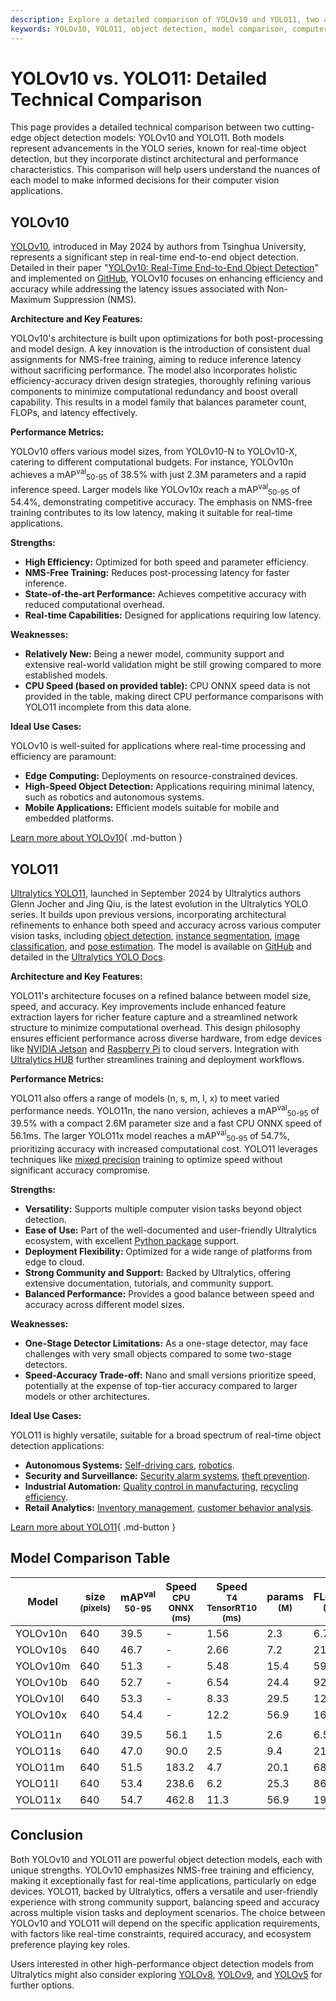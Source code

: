 ```yaml
---
description: Explore a detailed comparison of YOLOv10 and YOLO11, two advanced object detection models. Understand their performance, strengths, and ideal use cases.
keywords: YOLOv10, YOLO11, object detection, model comparison, computer vision, real-time detection, NMS-free training, Ultralytics models, edge computing, accuracy vs speed
---
```


# YOLOv10 vs. YOLO11: Detailed Technical Comparison

This page provides a detailed technical comparison between two cutting-edge object detection models: YOLOv10 and YOLO11. Both models represent advancements in the YOLO series, known for real-time object detection, but they incorporate distinct architectural and performance characteristics. This comparison will help users understand the nuances of each model to make informed decisions for their computer vision applications.

<script async src="https://cdn.jsdelivr.net/npm/chart.js@3.9.1/dist/chart.min.js"></script>
<script defer src="../../javascript/benchmark.js"></script>

<canvas id="modelComparisonChart" width="1024" height="400" active-models='["YOLOv10", "YOLO11"]'></canvas>

## YOLOv10

[YOLOv10](https://docs.ultralytics.com/models/yolov10/), introduced in May 2024 by authors from Tsinghua University, represents a significant step in real-time end-to-end object detection. Detailed in their paper "[YOLOv10: Real-Time End-to-End Object Detection](https://arxiv.org/abs/2405.14458)" and implemented on [GitHub](https://github.com/THU-MIG/yolov10), YOLOv10 focuses on enhancing efficiency and accuracy while addressing the latency issues associated with Non-Maximum Suppression (NMS).

**Architecture and Key Features:**

YOLOv10's architecture is built upon optimizations for both post-processing and model design. A key innovation is the introduction of consistent dual assignments for NMS-free training, aiming to reduce inference latency without sacrificing performance. The model also incorporates holistic efficiency-accuracy driven design strategies, thoroughly refining various components to minimize computational redundancy and boost overall capability. This results in a model family that balances parameter count, FLOPs, and latency effectively.

**Performance Metrics:**

YOLOv10 offers various model sizes, from YOLOv10-N to YOLOv10-X, catering to different computational budgets. For instance, YOLOv10n achieves a mAP<sup>val</sup><sub>50-95</sub> of 38.5% with just 2.3M parameters and a rapid inference speed. Larger models like YOLOv10x reach a mAP<sup>val</sup><sub>50-95</sub> of 54.4%, demonstrating competitive accuracy. The emphasis on NMS-free training contributes to its low latency, making it suitable for real-time applications.

**Strengths:**

- **High Efficiency:** Optimized for both speed and parameter efficiency.
- **NMS-Free Training:** Reduces post-processing latency for faster inference.
- **State-of-the-art Performance:** Achieves competitive accuracy with reduced computational overhead.
- **Real-time Capabilities:** Designed for applications requiring low latency.

**Weaknesses:**

- **Relatively New:** Being a newer model, community support and extensive real-world validation might be still growing compared to more established models.
- **CPU Speed (based on provided table):** CPU ONNX speed data is not provided in the table, making direct CPU performance comparisons with YOLO11 incomplete from this data alone.

**Ideal Use Cases:**

YOLOv10 is well-suited for applications where real-time processing and efficiency are paramount:

- **Edge Computing:** Deployments on resource-constrained devices.
- **High-Speed Object Detection:** Applications requiring minimal latency, such as robotics and autonomous systems.
- **Mobile Applications:** Efficient models suitable for mobile and embedded platforms.

[Learn more about YOLOv10](https://docs.ultralytics.com/models/yolov10/){ .md-button }

## YOLO11

[Ultralytics YOLO11](https://docs.ultralytics.com/models/yolo11/), launched in September 2024 by Ultralytics authors Glenn Jocher and Jing Qiu, is the latest evolution in the Ultralytics YOLO series. It builds upon previous versions, incorporating architectural refinements to enhance both speed and accuracy across various computer vision tasks, including [object detection](https://www.ultralytics.com/glossary/object-detection), [instance segmentation](https://www.ultralytics.com/glossary/instance-segmentation), [image classification](https://docs.ultralytics.com/tasks/classify/), and [pose estimation](https://docs.ultralytics.com/tasks/pose/). The model is available on [GitHub](https://github.com/ultralytics/ultralytics) and detailed in the [Ultralytics YOLO Docs](https://docs.ultralytics.com/).

**Architecture and Key Features:**

YOLO11's architecture focuses on a refined balance between model size, speed, and accuracy. Key improvements include enhanced feature extraction layers for richer feature capture and a streamlined network structure to minimize computational overhead. This design philosophy ensures efficient performance across diverse hardware, from edge devices like [NVIDIA Jetson](https://docs.ultralytics.com/guides/nvidia-jetson/) and [Raspberry Pi](https://docs.ultralytics.com/guides/raspberry-pi/) to cloud servers. Integration with [Ultralytics HUB](https://www.ultralytics.com/hub) further streamlines training and deployment workflows.

**Performance Metrics:**

YOLO11 also offers a range of models (n, s, m, l, x) to meet varied performance needs. YOLO11n, the nano version, achieves a mAP<sup>val</sup><sub>50-95</sub> of 39.5% with a compact 2.6M parameter size and a fast CPU ONNX speed of 56.1ms. The larger YOLO11x model reaches a mAP<sup>val</sup><sub>50-95</sub> of 54.7%, prioritizing accuracy with increased computational cost. YOLO11 leverages techniques like [mixed precision](https://www.ultralytics.com/glossary/mixed-precision) training to optimize speed without significant accuracy compromise.

**Strengths:**

- **Versatility:** Supports multiple computer vision tasks beyond object detection.
- **Ease of Use:** Part of the well-documented and user-friendly Ultralytics ecosystem, with excellent [Python package](https://pypi.org/project/ultralytics/) support.
- **Deployment Flexibility:** Optimized for a wide range of platforms from edge to cloud.
- **Strong Community and Support:** Backed by Ultralytics, offering extensive documentation, tutorials, and community support.
- **Balanced Performance:** Provides a good balance between speed and accuracy across different model sizes.

**Weaknesses:**

- **One-Stage Detector Limitations:** As a one-stage detector, may face challenges with very small objects compared to some two-stage detectors.
- **Speed-Accuracy Trade-off:** Nano and small versions prioritize speed, potentially at the expense of top-tier accuracy compared to larger models or other architectures.

**Ideal Use Cases:**

YOLO11 is highly versatile, suitable for a broad spectrum of real-time object detection applications:

- **Autonomous Systems:** [Self-driving cars](https://www.ultralytics.com/solutions/ai-in-self-driving), [robotics](https://www.ultralytics.com/glossary/robotics).
- **Security and Surveillance:** [Security alarm systems](https://www.ultralytics.com/blog/security-alarm-system-projects-with-ultralytics-yolov8), [theft prevention](https://www.ultralytics.com/blog/computer-vision-for-theft-prevention-enhancing-security).
- **Industrial Automation:** [Quality control in manufacturing](https://www.ultralytics.com/solutions/ai-in-manufacturing), [recycling efficiency](https://www.ultralytics.com/blog/recycling-efficiency-the-power-of-vision-ai-in-automated-sorting).
- **Retail Analytics:** [Inventory management](https://www.ultralytics.com/blog/ai-for-smarter-retail-inventory-management), [customer behavior analysis](https://www.ultralytics.com/blog/achieving-retail-efficiency-with-ai).

[Learn more about YOLO11](https://docs.ultralytics.com/models/yolo11/){ .md-button }

## Model Comparison Table

| Model    | size<br><sup>(pixels) | mAP<sup>val<br>50-95 | Speed<br><sup>CPU ONNX<br>(ms) | Speed<br><sup>T4 TensorRT10<br>(ms) | params<br><sup>(M) | FLOPs<br><sup>(B) |
| -------- | --------------------- | -------------------- | ------------------------------ | ----------------------------------- | ------------------ | ----------------- |
| YOLOv10n | 640                   | 39.5                 | -                              | 1.56                                | 2.3                | 6.7               |
| YOLOv10s | 640                   | 46.7                 | -                              | 2.66                                | 7.2                | 21.6              |
| YOLOv10m | 640                   | 51.3                 | -                              | 5.48                                | 15.4               | 59.1              |
| YOLOv10b | 640                   | 52.7                 | -                              | 6.54                                | 24.4               | 92.0              |
| YOLOv10l | 640                   | 53.3                 | -                              | 8.33                                | 29.5               | 120.3             |
| YOLOv10x | 640                   | 54.4                 | -                              | 12.2                                | 56.9               | 160.4             |
|          |                       |                      |                                |                                     |                    |                   |
| YOLO11n  | 640                   | 39.5                 | 56.1                           | 1.5                                 | 2.6                | 6.5               |
| YOLO11s  | 640                   | 47.0                 | 90.0                           | 2.5                                 | 9.4                | 21.5              |
| YOLO11m  | 640                   | 51.5                 | 183.2                          | 4.7                                 | 20.1               | 68.0              |
| YOLO11l  | 640                   | 53.4                 | 238.6                          | 6.2                                 | 25.3               | 86.9              |
| YOLO11x  | 640                   | 54.7                 | 462.8                          | 11.3                                | 56.9               | 194.9             |

## Conclusion

Both YOLOv10 and YOLO11 are powerful object detection models, each with unique strengths. YOLOv10 emphasizes NMS-free training and efficiency, making it exceptionally fast for real-time applications, particularly on edge devices. YOLO11, backed by Ultralytics, offers a versatile and user-friendly experience with strong community support, balancing speed and accuracy across multiple vision tasks and deployment scenarios. The choice between YOLOv10 and YOLO11 will depend on the specific application requirements, with factors like real-time constraints, required accuracy, and ecosystem preference playing key roles.

Users interested in other high-performance object detection models from Ultralytics might also consider exploring [YOLOv8](https://docs.ultralytics.com/models/yolov8/), [YOLOv9](https://docs.ultralytics.com/models/yolov9/), and [YOLOv5](https://docs.ultralytics.com/models/yolov5/) for further options.